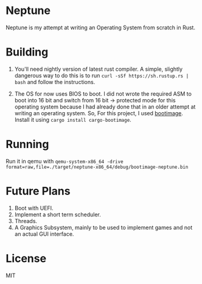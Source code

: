 # Neptune

Neptune is my attempt at writing an Operating System from scratch in Rust.

# Building

1. You'll need nightly version of latest rust compiler. A simple, slightly dangerous way to do this is to run `curl -sSf https://sh.rustup.rs | bash` and follow the instructions.

2. The OS for now uses BIOS to boot. I did not wrote the required ASM to boot into 16 bit and switch from 16 bit -> protected mode for this operating system because I had already done that in an older attempt at writing an operating system.
So, For this project, I used [bootimage](https://crates.io/crates/cargo-bootimage). Install it using `cargo install cargo-bootimage`.


# Running

Run it in qemu with `qemu-system-x86_64 -drive format=raw,file=./target/neptune-x86_64/debug/bootimage-neptune.bin`


# Future Plans

1. Boot with UEFI.
2. Implement a short term scheduler.
3. Threads.
4. A Graphics Subsystem, mainly to be used to implement games and not an actual GUI interface.


# License

MIT
